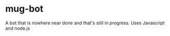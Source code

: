 # mug-bot
A bot that is nowhere near done and that's still in progress. Uses Javascript and node.js
